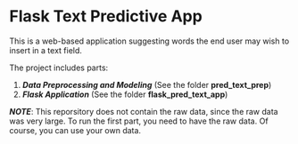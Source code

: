 # Flask Text Predictive App
This is a web-based application suggesting words the end user may wish to insert in a text field.

The project includes parts:
1. ***Data Preprocessing and Modeling*** (See the folder **pred_text_prep**)
2. ***Flask Application*** (See the folder **flask_pred_text_app**)

***NOTE***: This reporsitory does not contain the raw data, since the raw data was very large.
To run the first part, you need to have the raw data. Of course, you can use your own data. 

